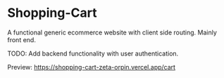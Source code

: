 # Shopping-Cart

A functional generic ecommerce website with client side routing.
Mainly front end.

TODO: Add backend functionality with user authentication.

Preview: https://shopping-cart-zeta-orpin.vercel.app/cart
